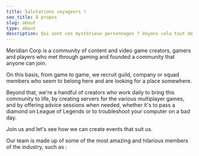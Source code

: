 ```yaml
---
title: Salutations voyageurs !
seo_title: À propos
slug: about
type: about
description: Qui sont ces mystérieux personnages ? Voyons cela tout de suite...
---
```


Meridian Corp is a community of content and video game creators, gamers and players who met through gaming and founded a community that anyone can join.

On this basis, from game to game, we recruit guild, company or squad members who seem to belong here and are looking for a place somewhere.

Beyond that, we're a handful of creators who work daily to bring this community to life, by creating servers for the various multiplayer games, and by offering advice sessions when needed, whether it's to pass a diamond on League of Legends or to troubleshoot your computer on a bad day.

Join us and let's see how we can create events that suit us.

Our team is made up of some of the most amazing and hilarious members of the industry, such as :
